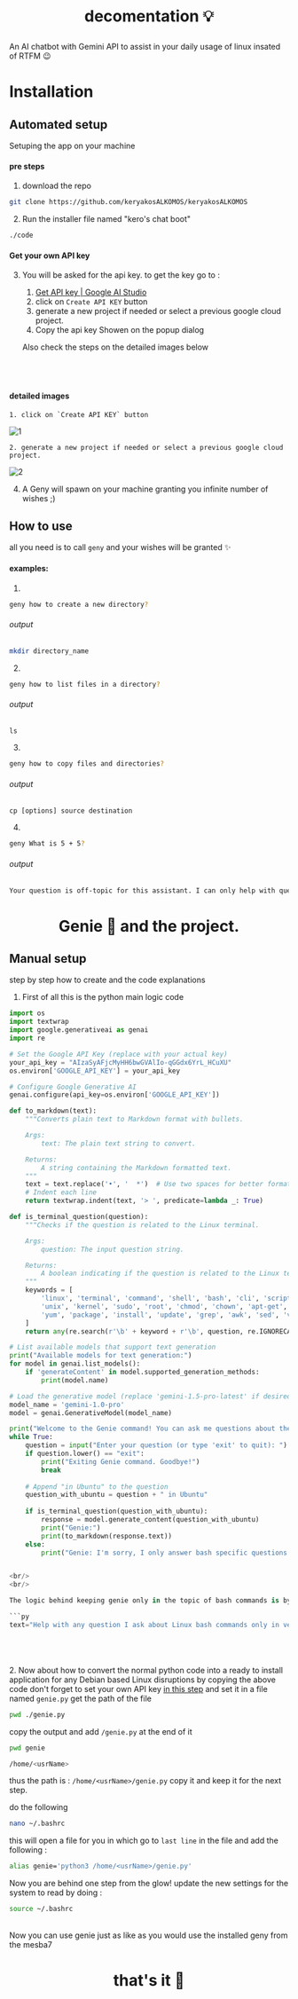 



# <p align="center">decomentation 💡</p>

An AI chatbot with Gemini API to assist in your daily usage of linux insated of RTFM 😉

# Installation


## Automated setup

Setuping the app on your machine

  #### pre steps
  
  1. download the repo
  
  ```bash
  git clone https://github.com/keryakosALKOMOS/keryakosALKOMOS
  ```
  
  2. Run the installer file named "kero's chat boot"
  ```bash
  ./code
  ```
#### Get your own API key
 3. You will be asked for the api key. to get the key go to : 
  	 1. [Get API key | Google AI Studio](https://aistudio.google.com/app/apikey)
     2. click on `Create API KEY` button
  	 3. generate a new project if needed or select a previous google cloud project.
  	 4. Copy the api key Showen on the popup dialog
  	 
  	Also check the steps on the detailed images below
  <br/><br/><br/><br/>
  
  #### detailed images
    
    1. click on `Create API KEY` button
![1](https://github.com/AmrEL3taaL/mesba7/assets/110328592/8d712415-8f97-4db8-b169-2f984b878e23)
    
    2. generate a new project if needed or select a previous google cloud project.
![2](https://github.com/AmrEL3taaL/mesba7/assets/110328592/fa94f290-a6bc-48e0-bf14-df4d2e6daee0)
    
  
  
  4. A Geny will spawn on your machine granting you infinite number of wishes ;)

## How to use
all you need is to call `geny` and your wishes will be granted ✨

#### examples:

1.
```bash
geny how to create a new directory?
```
###### output
```bash
mkdir directory_name
```
2.
```bash
geny how to list files in a directory?
```
###### output
```txt
ls
```

3.
```bash
geny how to copy files and directories?
```
###### output
```txt
cp [options] source destination
```
4.
```bash
geny What is 5 + 5?
```
###### output
```txt
Your question is off-topic for this assistant. I can only help with questions about Linux bash commands.
```

# <p align="center">Genie 🧞 and the project. </p>

## Manual setup

step by step how to create and the code explanations

1. First of all this is the python main logic code

```py
import os
import textwrap
import google.generativeai as genai
import re

# Set the Google API Key (replace with your actual key)
your_api_key = "AIzaSyAFjcMyHH6bwGVAlIo-qGGdx6YrL_HCuXU"
os.environ['GOOGLE_API_KEY'] = your_api_key

# Configure Google Generative AI
genai.configure(api_key=os.environ['GOOGLE_API_KEY'])

def to_markdown(text):
    """Converts plain text to Markdown format with bullets.

    Args:
        text: The plain text string to convert.

    Returns:
        A string containing the Markdown formatted text.
    """
    text = text.replace('•', '  *')  # Use two spaces for better formatting
    # Indent each line
    return textwrap.indent(text, '> ', predicate=lambda _: True)

def is_terminal_question(question):
    """Checks if the question is related to the Linux terminal.

    Args:
        question: The input question string.

    Returns:
        A boolean indicating if the question is related to the Linux terminal.
    """
    keywords = [
        'linux', 'terminal', 'command', 'shell', 'bash', 'cli', 'script', 
        'unix', 'kernel', 'sudo', 'root', 'chmod', 'chown', 'apt-get', 
        'yum', 'package', 'install', 'update', 'grep', 'awk', 'sed', 'vi', 'vim', 'nano'
    ]
    return any(re.search(r'\b' + keyword + r'\b', question, re.IGNORECASE) for keyword in keywords)

# List available models that support text generation
print("Available models for text generation:")
for model in genai.list_models():
    if 'generateContent' in model.supported_generation_methods:
        print(model.name)

# Load the generative model (replace 'gemini-1.5-pro-latest' if desired)
model_name = 'gemini-1.0-pro'
model = genai.GenerativeModel(model_name)

print("Welcome to the Genie command! You can ask me questions about the Linux terminal.")
while True:
    question = input("Enter your question (or type 'exit' to quit): ")
    if question.lower() == "exit":
        print("Exiting Genie command. Goodbye!")
        break
    
    # Append "in Ubuntu" to the question
    question_with_ubuntu = question + " in Ubuntu"
    
    if is_terminal_question(question_with_ubuntu):
        response = model.generate_content(question_with_ubuntu)
        print("Genie:")
        print(to_markdown(response.text))
    else:
        print("Genie: I'm sorry, I only answer bash specific questions.")


<br/>
<br/>

The logic behind keeping genie only in the topic of bash commands is by passing a pre prompt that engineers the output for a specific case

```py
text="Help with any question I ask about Linux bash commands only in very summarized answer with a short example usage and don't add any markdown styling make sure all the output you give is pair text. other wise if my question is off topic please only answer politely by refusing to answer this question. So my questions is : "+" ".join(sys.argv[1:])
```
<br /><br /><br />
2. Now about how to convert the normal python code into a ready to install application for any Debian based Linux disruptions
by copying the above code don't forget to set your own API key [in this step](#get-your-own-api-key)
and set it in a file named `genie.py`
get the path of the file
```bash
pwd ./genie.py
```
copy the output and add `/genie.py` at the end of it
```bash
pwd genie

/home/<usrName>
```
thus the path is : 
`/home/<usrName>/genie.py`
copy it and keep it for the next step.

do the following 
```bash
nano ~/.bashrc
```

this will open a file for you in which go to `last line` in the file and add the following : 
```bash
alias genie='python3 /home/<usrName>/genie.py'
```

Now you are behind one step from the glow!
update the new settings for the system to read by doing : 
```bash
source ~/.bashrc
```
<br />
Now you can use genie just as like as you would use the installed geny from the mesba7

<h1 align="center">that's it 👀</h1>

